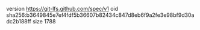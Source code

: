 version https://git-lfs.github.com/spec/v1
oid sha256:b3649845e7ef4fdf5b36607b82434c847d8eb6f9a2fe3e98bf9d30adc2b188ff
size 1788
